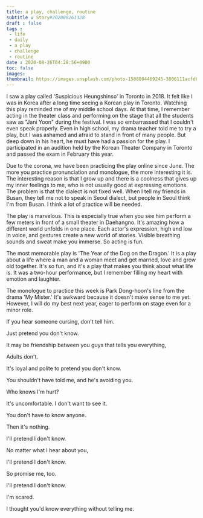 ```yaml
---
title: a play, challenge, routine
subtitle : Story#202008261328
draft : false
tags :
 - life
 - daily
 - a play
 - challenge
 - routine
date : 2020-08-26T04:28:56+0900
toc: false
images: 
thumbnail: https://images.unsplash.com/photo-1588804469245-3806111acfd6?ixlib=rb-1.2.1&q=80&fm=jpg&crop=entropy&cs=tinysrgb&w=1080&fit=max&ixid=eyJhcHBfaWQiOjE1NTU0OX0
---
```


I saw a play called 'Suspicious Heungshinso' in Toronto in 2018. It felt like I was in Korea after a long time seeing a Korean play in Toronto. Watching this play reminded me of my middle school days. At that time, I remember acting in the theater class and performing on the stage that all the students saw as "Jani Yoon" during the festival. I was so embarrassed that I couldn't even speak properly. Even in high school, my drama teacher told me to try a play, but I was ashamed and afraid to stand in front of many people. But deep down in his heart, he must have had a passion for the play. I participated in an audition held by the Korean Theater Company in Toronto and passed the exam in February this year.  

Due to the corona, we have been practicing the play online since June. The more you practice pronunciation and monologue, the more interesting it is. The interesting reason is that I grow up and there is a coolness that gives up my inner feelings to me, who is not usually good at expressing emotions. The problem is that the dialect is not fixed well. When I tell my friends in Busan, they tell me not to speak in Seoul dialect, but people in Seoul think I'm from Busan. I think a lot of practice will be needed.  

The play is marvelous. This is especially true when you see him perform a few meters in front of a small theater in Daehangno. It's amazing how a different world unfolds in one place. Each actor's expression, high and low in voice, and gestures create a new world of stories. Visible breathing sounds and sweat make you immerse. So acting is fun.  

The most memorable play is 'The Year of the Dog on the Dragon.' It is a play about a life where a man and a woman meet and get married, love and grow old together. It's so fun, and it's a play that makes you think about what life is. It was a two-hour performance, but I remember filling my heart with emotion and laughter.  

The monologue to practice this week is Park Dong-hoon's line from the drama 'My Mister.' It's awkward because it doesn't make sense to me yet. However, I will do my best next year, eager to perform on stage even for a minor role.  

If you hear someone cursing, don't tell him.  

Just pretend you don't know.  

It may be friendship between you guys that tells you everything,  

Adults don't.  

It's loyal and polite to pretend you don't know.  

You shouldn't have told me, and he's avoiding you.  

Who knows I'm hurt?  

It's uncomfortable. I don't want to see it.  

You don't have to know anyone.  

Then it's nothing.  

I'll pretend I don't know.  

No matter what I hear about you,  

I'll pretend I don't know.  

So promise me, too.  

I'll pretend I don't know.  

I'm scared.  

I thought you'd know everything without telling me.  




